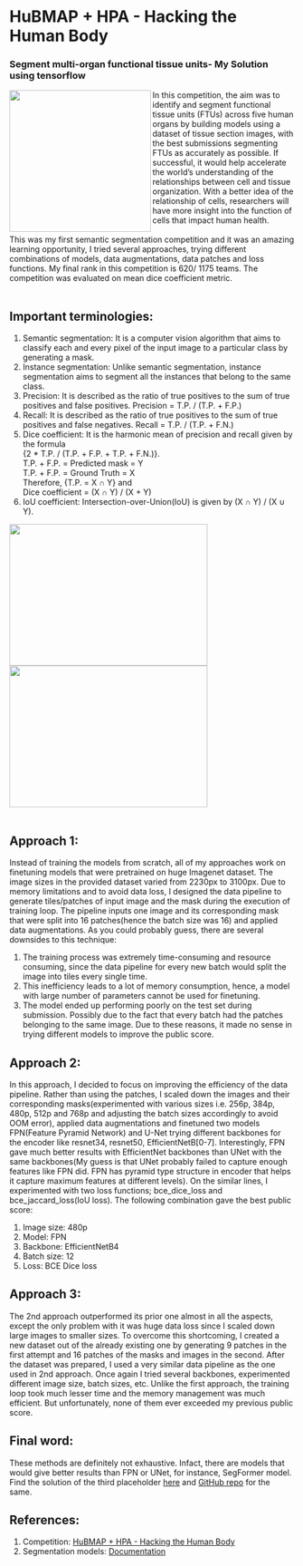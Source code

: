 # HuBMAP + HPA - Hacking the Human Body
### Segment multi-organ functional tissue units- My Solution using tensorflow
<img src = "https://user-images.githubusercontent.com/51321172/195871522-cea7bd96-ef9c-4ec0-ae04-5df791f417ac.png" height="250" width="250" align="left">
In this competition, the aim was to identify and segment functional tissue units (FTUs) across five human organs by building models using a dataset of tissue section images, with the best submissions segmenting FTUs as accurately as possible. If successful, it would help accelerate the world’s understanding of the relationships between cell and tissue organization. With a better idea of the relationship of cells, researchers will have more insight into the function of cells that impact human health.<br /><br />
This was my first semantic segmentation competition and it was an amazing learning opportunity, I tried several approaches, trying different combinations of models, data augmentations, data patches and loss functions. My final rank in this competition is 620/ 1175 teams. The competition was evaluated on mean dice coefficient metric. <br /><br />

## Important terminologies:
1) Semantic segmentation: It is a computer vision algorithm that aims to classify each and every pixel of the input image to a particular class by generating a mask.
2) Instance segmentation: Unlike semantic segmentation, instance segmentation aims to segment all the instances that belong to the same class. 
3) Precision: It is described as the ratio of true positives to the sum of true positives and false positives. Precision = T.P. / (T.P. + F.P.)
4) Recall: It is described as the ratio of true positives to the sum of true positives and false negatives. Recall = T.P. / (T.P. + F.N.)
5) Dice coefficient: It is the harmonic mean of precision and recall given by the formula<br />
   {2 * T.P. / (T.P. + F.P. + T.P. + F.N.)}.<br />
   T.P. + F.P. = Predicted mask = Y <br />
   T.P. + F.P. = Ground Truth = X <br />
   Therefore, {T.P. = X ∩ Y} and <br />
   Dice coefficient = (X ∩ Y) / (X + Y)
6) IoU coefficient: Intersection-over-Union(IoU) is given by (X ∩ Y) / (X ∪ Y).
   
<img src="https://user-images.githubusercontent.com/51321172/195859655-7dcd30da-827e-4abd-bf8b-51bb762703ca.png" height="250" width="350" align = "left">
<img src="https://user-images.githubusercontent.com/51321172/195866069-a5c3ccc3-0092-4485-95ce-ed598f1c7c9c.png" height="250" width="350"><br /><br />

## Approach 1:
Instead of training the models from scratch, all of my approaches work on finetuning models that were pretrained on huge Imagenet dataset. The image sizes in the provided dataset varied from 2230px to 3100px. Due to memory limitations and to avoid data loss, I designed the data pipeline to generate tiles/patches of input image and the mask during the execution of training loop. The pipeline inputs one image and its corresponding mask that were split into 16 patches(hence the batch size was 16) and applied data augmentations. As you could probably guess, there are several downsides to this technique:
1) The training process was extremely time-consuming and resource consuming, since the data pipeline for every new batch would split the image into tiles every single time.
2) This inefficiency leads to a lot of memory consumption, hence, a model with large number of parameters cannot be used for finetuning.
3) The model ended up performing poorly on the test set during submission. Possibly due to the fact that every batch had the patches belonging to the same image.
Due to these reasons, it made no sense in trying different models to improve the public score.<br />

## Approach 2:
In this approach, I decided to focus on improving the efficiency of the data pipeline. Rather than using the patches, I scaled down the images and their corresponding masks(experimented with various sizes i.e. 256p, 384p, 480p, 512p and 768p and adjusting the batch sizes accordingly to avoid OOM error), applied data augmentations and finetuned two models FPN(Feature Pyramid Network) and U-Net trying different backbones for the encoder like resnet34, resnet50, EfficientNetB[0-7]. Interestingly, FPN gave much better results with EfficientNet backbones than UNet with the same backbones(My guess is that UNet probably failed to capture enough features like FPN did. FPN has pyramid type structure in encoder that helps it capture maximum features at different levels). On the similar lines, I experimented with two loss functions; bce_dice_loss and bce_jaccard_loss(IoU loss). The following combination gave the best public score: 
1) Image size: 480p
2) Model: FPN
3) Backbone: EfficientNetB4
4) Batch size: 12
5) Loss: BCE Dice loss<br />

## Approach 3: 
The 2nd approach outperformed its prior one almost in all the aspects, except the only problem with it was huge data loss since I scaled down large images to smaller sizes. To overcome this shortcoming, I created a new dataset out of the already existing one by generating 9 patches in the first attempt and 16 patches of the masks and images in the second. After the dataset was prepared, I used a very similar data pipeline as the one used in 2nd approach. Once again I tried several backbones, experimented different image size, batch sizes, etc. Unlike the first approach, the training loop took much lesser time and the memory management was much efficient. But unfortunately, none of them ever exceeded my previous public score.

## Final word:
These methods are definitely not exhaustive. Infact, there are models that would give better results than FPN or UNet, for instance, SegFormer model. Find the solution of the third placeholder [here](https://www.kaggle.com/competitions/hubmap-organ-segmentation/discussion/354683) and [GitHub repo](https://github.com/VSydorskyy/hubmap_2022_htt_solution) for the same. 

## References:
1) Competition: [HuBMAP + HPA - Hacking the Human Body](https://www.kaggle.com/competitions/hubmap-organ-segmentation/overview)
2) Segmentation models: [Documentation](https://segmentation-models.readthedocs.io/en/latest/tutorial.html) 
